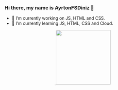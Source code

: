 ### Hi there, my name is AyrtonFSDiniz 👋

- 🔭 I’m currently working on JS, HTML and CSS.
- 🌱 I’m currently learning JS, HTML, CSS and Cloud.

<section style="text-align:center">
    <a href="https://github.com/AyrtonFSDiniz/">
    <img height="10cm" src="(https://github-readme-stats.vercel.app/api?username=ayrtonfsdiniz)(https://github.com/anuraghazra/github-readme-stats">
     <!--<img height="180cm" src="https://github-readme-stats.vercel.app/api?username=ayrtonfsdiniz&hide=contribs,prs">-->
    <img height="180cm" src="https://github-readme-stats.vercel.app/api?username=ayrtonfsdiniz&show_icons=true&theme=radical">

 </section>
